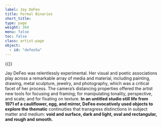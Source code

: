 ```yaml
---
label: Jay DeFeo
title: Formal Binaries
short_title:
type: page
weight: 364
menu: false
toc: false
class: artist-page
object:
  - id: "defeo5a"
---
```

{{<q-figure id="defeo5a">}}

Jay DeFeo was relentlessly experimental. Her visual and poetic associations play across a remarkable array of media and material, including painting, drawing, metal sculpture, jewelry, and photography, which was a critical facet of her process. The camera’s distancing properties offered the artist new tools for focusing and framing; for manipulating tonality, perspective, and scale; and for fixating on texture. **In an untitled studio still life from 1971 of a cauliflower, egg, and mirror, DeFeo evocatively used objects to explore the thematic** continuities that transgress distinctions in subject matter and medium: **void and surface, dark and light, oval and rectangular, and rough and smooth.**
